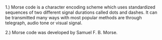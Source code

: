 1.) Morse code is a character encoding scheme which uses standardized sequences of two different signal durations called dots and dashes.
It can be transmitted many ways with most popular methods are through telegraph, audio tone or visual signal.

2.) Morse code was developed by Samuel F. B. Morse.
